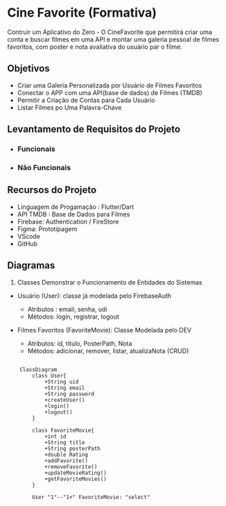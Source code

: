 # Cine Favorite (Formativa)
Contruir um Aplicativo do Zero - O CineFavorite que permitirá criar uma conta e buscar filmes em uma API e montar uma galeria pessoal de filmes favoritos, com poster e nota avaliativa do usuário par o filme.

## Objetivos
- Criar uma Galeria Personalizada por Usuário de Filmes Favoritos
- Conectar o APP com uma API(base de dados) de Filmes (TMDB)
- Permitir a Criação de Contas para Cada Usuário
- Listar Filmes po Uma Palavra-Chave

## Levantamento de Requisitos do Projeto
- ### Funcionais

- ### Não Funcionais

## Recursos do Projeto
- Linguagem de Progamação : Flutter/Dart
- API TMDB : Base de Dados para Filmes 
- Firebase: Authentication / FireStore
- Figma: Prototipagem 
- VScode
- GitHub

## Diagramas
1. Classes 
Demonstrar o Funcionamento de Entidades do Sistemas 

- Usuário (User): classe já modelada pelo FirebaseAuth
    - Atributos : email, senha, udi
    - Métodos: login, registrar, logout

- Filmes Favoritos (FavoriteMovie): Classe Modelada pelo DEV
    - Atributos: id, título, PosterPath, Nota
    - Métodos: adicionar, remover, listar, atualizaNota (CRUD)

```mermaid
    
    ClassDiagram
        class User{
            +String uid
            +String email
            +String password
            +createUser()
            +login()
            +logout() 
        }

        class FavoriteMovie{
            +int id
            +String title 
            +String posterPath
            +double Rating 
            +addFavorite()
            +removeFavorite()
            +updateMovieRating()
            +getFavoriteMovies()
        }

        User "1"--"1+" FavoriteMovie: "select"
```
